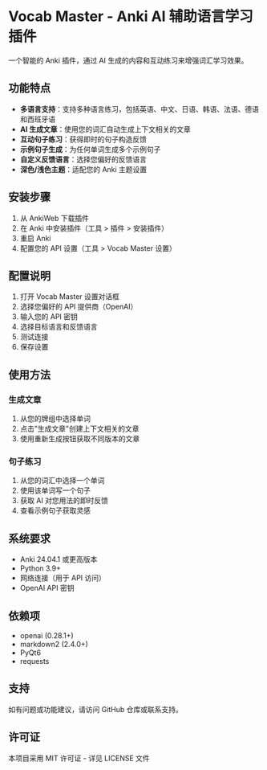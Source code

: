 # Vocab Master - Anki AI 辅助语言学习插件

一个智能的 Anki 插件，通过 AI 生成的内容和互动练习来增强词汇学习效果。

## 功能特点

- **多语言支持**：支持多种语言练习，包括英语、中文、日语、韩语、法语、德语和西班牙语
- **AI 生成文章**：使用您的词汇自动生成上下文相关的文章
- **互动句子练习**：获得即时的句子构造反馈
- **示例句子生成**：为任何单词生成多个示例句子
- **自定义反馈语言**：选择您偏好的反馈语言
- **深色/浅色主题**：适配您的 Anki 主题设置

## 安装步骤

1. 从 AnkiWeb 下载插件
2. 在 Anki 中安装插件（工具 > 插件 > 安装插件）
3. 重启 Anki
4. 配置您的 API 设置（工具 > Vocab Master 设置）

## 配置说明

1. 打开 Vocab Master 设置对话框
2. 选择您偏好的 API 提供商（OpenAI）
3. 输入您的 API 密钥
4. 选择目标语言和反馈语言
5. 测试连接
6. 保存设置

## 使用方法

### 生成文章
1. 从您的牌组中选择单词
2. 点击"生成文章"创建上下文相关的文章
3. 使用重新生成按钮获取不同版本的文章

### 句子练习
1. 从您的词汇中选择一个单词
2. 使用该单词写一个句子
3. 获取 AI 对您用法的即时反馈
4. 查看示例句子获取灵感

## 系统要求

- Anki 24.04.1 或更高版本
- Python 3.9+
- 网络连接（用于 API 访问）
- OpenAI API 密钥

## 依赖项

- openai (0.28.1+)
- markdown2 (2.4.0+)
- PyQt6
- requests

## 支持

如有问题或功能建议，请访问 GitHub 仓库或联系支持。

## 许可证

本项目采用 MIT 许可证 - 详见 LICENSE 文件
